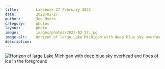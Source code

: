 ```yaml
---
title:        Lakebook 27 February 2022
date:         2022-02-27
author:       Jen Myers
category:     photos
layout:       photo
image:        images/photos/2022-02-27.jpg
image-alt:    Horizon of large Lake Michigan with deep blue sky overhead and floes of ice in the foreground
description:  
---
```


<div><img alt="Horizon of large Lake Michigan with deep blue sky overhead and floes of ice in the foreground" src="{{ site.baseurl }}/images/photos/2022-02-27.jpg" /></div>
